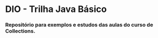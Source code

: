 # DIO - Trilha Java Básico
### Repositório para exemplos e estudos das aulas do curso de Collections.
